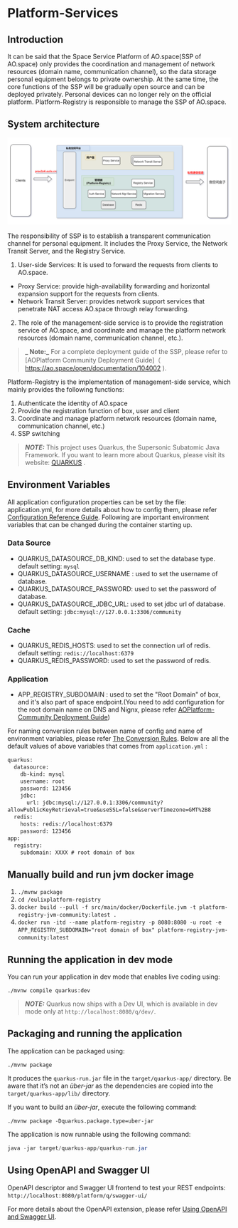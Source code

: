# Platform-Services

## Introduction

It can be said that the Space Service Platform of AO.space(SSP of AO.space) only provides the coordination and management of network resources (domain name, communication channel), so the data storage personal equipment belongs to private ownership. At the same time, the core functions of the SSP will be gradually open source and can be deployed privately. Personal devices can no longer rely on the official platform. Platform-Registry is responsible to manage the SSP of AO.space.

## System architecture

![SSP&Platform-Registr Arch.png](docs/en/asserts/SSP&Platform-Registr%20Arch.png)

The responsibility of SSP is to establish a transparent communication channel for personal equipment. It includes the Proxy Service, the Network Transit Server, and the Registry Service.

1. User-side Services: It is used to forward the requests from clients to AO.space.
- Proxy Service: provide high-availability forwarding and horizontal expansion support for the requests from clients.
- Network Transit Server: provides network support services that penetrate NAT access AO.space through relay forwarding.

2. The role of the management-side service is to provide the registration service of AO.space, and coordinate and manage the platform network resources (domain name, communication channel, etc.).

> **_ Note:_** For a complete deployment guide of the SSP, please refer to [AOPlatform Community Deployment Guide]（ https://ao.space/open/documentation/104002 ).

Platform-Registry is the implementation of management-side service, which mainly provides the following functions:

1. Authenticate the identity of AO.space
2. Provide the registration function of box, user and client
3. Coordinate and manage platform network resources (domain name, communication channel, etc.)
4. SSP switching

> **_NOTE:_** This project uses Quarkus, the Supersonic Subatomic Java Framework. If you want to learn more about Quarkus, please visit its website: [QUARKUS](https://quarkus.io/) .

## Environment Variables

All application configuration properties can be set by the file: application.yml, for more details about how to config them, please refer [Configuration Reference Guide](https://quarkus.io/guides/config-reference). Following are important environment variables that can be changed during the container starting up.

### Data Source

- QUARKUS_DATASOURCE_DB_KIND: used to set the database type. default setting: `mysql`
- QUARKUS_DATASOURCE_USERNAME : used to set the username of database.
- QUARKUS_DATASOURCE_PASSWORD: used to set the password of database.
- QUARKUS_DATASOURCE_JDBC_URL: used to set jdbc url of database. default setting: `jdbc:mysql://127.0.0.1:3306/community`

### Cache

- QUARKUS_REDIS_HOSTS: used to set the connection url of redis. default setting: `redis://localhost:6379`
- QUARKUS_REDIS_PASSWORD: used to set the password of redis.

### Application

- APP_REGISTRY_SUBDOMAIN : used to set the "Root Domain" of box, and it's also part of space endpoint.(You need to add configuration for the root domain name on DNS and Nignx, please refer [AOPlatform-Community Deployment Guide](https://ao.space/en/open/documentation/104002))

For naming conversion rules between name of config and name of environment variables, please refer [The Conversion Rules](https://github.com/eclipse/microprofile-config/blob/master/spec/src/main/asciidoc/configsources.asciidoc#default-configsources). Below are all the default values of above variables that comes from `application.yml` :

```
quarkus:
  datasource:
    db-kind: mysql
    username: root
    password: 123456
    jdbc:
      url: jdbc:mysql://127.0.0.1:3306/community?allowPublicKeyRetrieval=true&useSSL=false&serverTimezone=GMT%2B8
  redis:
    hosts: redis://localhost:6379
    password: 123456
app:
  registry:
    subdomain: XXXX # root domain of box
```

## Manually build and run jvm docker image

1. `./mvnw package`
2. `cd /eulixplatform-registry`
3. `docker build --pull -f src/main/docker/Dockerfile.jvm -t platform-registry-jvm-community:latest .`
4. `docker run -itd --name platform-registry -p 8080:8080 -u root -e APP_REGISTRY_SUBDOMAIN="root domain of box" platform-registry-jvm-community:latest`

## Running the application in dev mode

You can run your application in dev mode that enables live coding using:

```shell script
./mvnw compile quarkus:dev
```

> **_NOTE:_** Quarkus now ships with a Dev UI, which is available in dev mode only at `http://localhost:8080/q/dev/`.

## Packaging and running the application

The application can be packaged using:
```shell script
./mvnw package
```
It produces the `quarkus-run.jar` file in the `target/quarkus-app/` directory.
Be aware that it’s not an _über-jar_ as the dependencies are copied into the `target/quarkus-app/lib/` directory.

If you want to build an _über-jar_, execute the following command:
```shell script
./mvnw package -Dquarkus.package.type=uber-jar
```

The application is now runnable using the following command:

```java script
java -jar target/quarkus-app/quarkus-run.jar
```

## Using OpenAPI and Swagger UI

OpenAPI descriptor and Swagger UI frontend to test your REST endpoints: `http://localhost:8080/platform/q/swagger-ui/`

For more details about the OpenAPI extension, please refer [Using OpenAPI and Swagger UI](https://quarkus.io/guides/openapi-swaggerui).